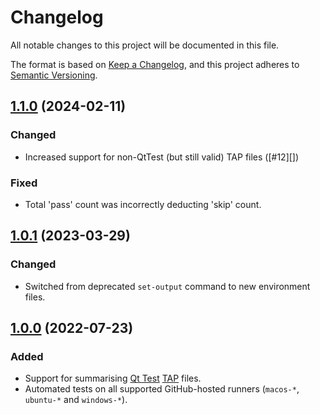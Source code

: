 # Changelog

All notable changes to this project will be documented in this file.

The format is based on [Keep a Changelog](https://keepachangelog.com/en/1.0.0/),
and this project adheres to [Semantic Versioning](https://semver.org/spec/v2.0.0.html).

## [1.1.0] (2024-02-11)

### Changed

- Increased support for non-QtTest (but still valid) TAP files ([#12][])

### Fixed

- Total 'pass' count was incorrectly deducting 'skip' count.

## [1.0.1] (2023-03-29)

### Changed

- Switched from deprecated `set-output` command to new environment files.

## [1.0.0] (2022-07-23)

### Added

- Support for summarising [Qt Test] [TAP] files.
- Automated tests on all supported GitHub-hosted runners (`macos-*`, `ubuntu-*` and `windows-*`).

[unreleased]: https://github.com/pcolby/tap-summary/compare/v1.1.0...HEAD
[1.1.0]: https://github.com/pcolby/tap-summary/releases/tag/v1.1.0
[1.0.1]: https://github.com/pcolby/tap-summary/releases/tag/v1.0.1
[1.0.0]: https://github.com/pcolby/tap-summary/releases/tag/v1.0.0

[TAP]: https://testanything.org/ "Test Anything Protocol"
[Qt Test]: https://doc.qt.io/qt-6/qtest-overview.html "Qt Test Overview"
